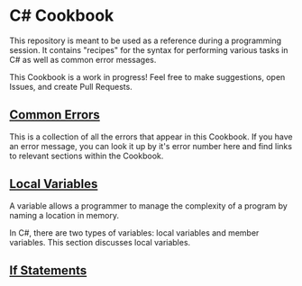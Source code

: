 # C# Cookbook

This repository is meant to be used as a reference during a programming session.
It contains "recipes" for the syntax for performing various tasks in C# as well
as common error messages. 

This Cookbook is a work in progress! Feel free to make suggestions, open Issues,
and create Pull Requests.

## [Common Errors](CommonErrors.md)

This is a collection of all the errors that appear in this Cookbook. If you have
an error message, you can look it up by it's error number here and find links to
relevant sections within the Cookbook.

## [Local Variables](LocalVariables.md)

A variable allows a programmer to manage the complexity of a program by naming a
location in memory.

In C#, there are two types of variables: local variables and member variables.
This section discusses local variables.

## [If Statements](IfStatements.md)